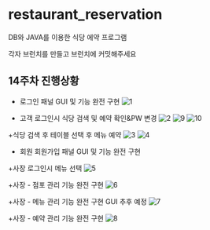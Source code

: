 # restaurant_reservation
DB와 JAVA를 이용한 식당 에약 프로그램


각자 브런치를 만들고 브런치에 커밋해주세요 


## 14주차 진행상황

+ 로그인 패널 GUI 및 기능 완전 구현
![1](https://user-images.githubusercontent.com/80380576/144361201-1fa16629-7c84-4b20-8f1e-9a179fb23c16.PNG)

+ 고객 로그인시 식당 검색 및 예약 확인&PW 변경
![2](https://user-images.githubusercontent.com/80380576/144361209-1d479b9a-edf2-435f-9586-11ec034028b7.PNG)
![9](https://user-images.githubusercontent.com/80380576/144361244-3a8fa2cc-33e0-45a0-ad2c-f3342d8b1a88.PNG)
![10](https://user-images.githubusercontent.com/80380576/144361246-34d92721-1ff7-49b8-82a4-4551bba24298.PNG)

+식당 검색 후 테이블 선택 후 메뉴 예약
![3](https://user-images.githubusercontent.com/80380576/144361215-3e38a9bb-3bb2-4315-86f6-f852dccb61ee.PNG)
![4](https://user-images.githubusercontent.com/80380576/144361219-02910664-ef26-48d2-85ba-507969db1946.PNG)

+ 회원 회원가입 패널 GUI 및 기능 완전 구현

+사장 로그인시 메뉴 선택
![5](https://user-images.githubusercontent.com/80380576/144361226-1be2cf0c-1299-4205-8219-15f07793bb1e.PNG)

+사장 - 점포 관리 기능 완전 구현
![6](https://user-images.githubusercontent.com/80380576/144361233-5ae27522-f809-4a9a-b4b6-024fd14a6e1e.PNG)

+사장 - 메뉴 관리 기능 완전 구현 GUI 추후 예정
![7](https://user-images.githubusercontent.com/80380576/144361236-be917a50-77ae-4531-93f7-a244d52f7d6d.PNG)

+사장 - 예약 관리 기능 완전 구현
![8](https://user-images.githubusercontent.com/80380576/144361241-2b3d26b7-28d2-44cb-b4a6-f56ff97efa8e.PNG)
